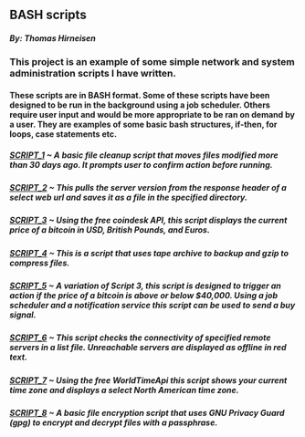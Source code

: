 ## BASH scripts
##### By: Thomas Hirneisen

### This project is an example of some simple network and system administration scripts I have written.

#### These scripts are in BASH format. Some of these scripts have been designed to be run in the background using a job scheduler. Others require user input and would be more appropriate to be ran on demand by a user. They are examples of some basic bash structures, if-then, for loops, case statements etc.


##### [SCRIPT_1](https://github.com/Thoimrn/BASH-scripts/blob/94b4cedf6846a9fefe555f99445fcfebdfb226eb/MvFile30) ~ A basic file cleanup script that moves files modified more than 30 days ago. It prompts user to confirm action before running.

##### [SCRIPT_2](https://github.com/Thoimrn/BASH-scripts/blob/8b539793b9210742d2b3295d53f81451c84a488e/BannerGrabServer) ~ This pulls the server version from the response header of a select web url and saves it as a file in the specified directory.

##### [SCRIPT_3](https://github.com/Thoimrn/BASH-scripts/blob/29d98323b2ae2f15d51c53edc16a82573b8e5d18/BitcoinPrice) ~ Using the free coindesk API, this script displays the current price of a bitcoin in USD, British Pounds, and Euros. 

##### [SCRIPT_4](https://github.com/Thoimrn/BASH-scripts/blob/2e89ba7db96ca2a0584a31da3316f4776ef58ece/FileBackup) ~ This is a script that uses tape archive to backup and gzip to compress files.

##### [SCRIPT_5](https://github.com/Thoimrn/BASH-scripts/blob/0e4c36d88bfd80ee18a59da6c36ae98ede1719d1/Btc_OverUnder) ~ A variation of Script 3, this script is designed to trigger an action if the price of a bitcoin is above or below $40,000. Using a job scheduler and a notification service this script can be used to send a buy signal. 

##### [SCRIPT_6](https://github.com/Thoimrn/BASH-scripts/blob/6a931f2b5dd773bd9d1bb7a818320b60c83370b7/Server-Status) ~ This script checks the connectivity of specified remote servers in a list file. Unreachable servers are displayed as offline in red text. 

##### [SCRIPT_7](https://github.com/Thoimrn/BASH-scripts/blob/e60503bb84cf448fa0055c6e82553dc1f3ceb11c/NA_Time) ~ Using the free WorldTimeApi this script shows your current time zone and displays a select North American time zone.


##### [SCRIPT_8](https://github.com/Thoimrn/BASH-scripts/blob/10d756e0b21233a3958b7e9b4236c3a86f4b261b/Encrypt) ~ A basic file encryption script that uses GNU Privacy Guard (gpg) to encrypt and decrypt files with a passphrase. 

